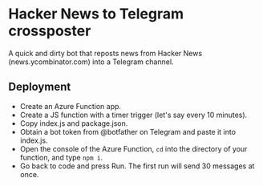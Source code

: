 # Hacker News to Telegram crossposter

A quick and dirty bot that reposts news from Hacker News (news.ycombinator.com) into a Telegram channel.

## Deployment ##

- Create an Azure Function app.
- Create a JS function with a timer trigger (let's say every 10 minutes).
- Copy index.js and package.json.
- Obtain a bot token from @botfather on Telegram and paste it into index.js.
- Open the console of the Azure Function, `cd` into the directory of your function, and type `npm i`.
- Go back to code and press Run. The first run will send 30 messages at once.

